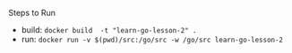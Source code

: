 Steps to Run

- build: `docker build  -t "learn-go-lesson-2" .`
- run: `docker run -v $(pwd)/src:/go/src -w /go/src learn-go-lesson-2`

